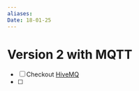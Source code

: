 ```yaml
---
aliases: 
Date: 18-01-25
---
```

# Version 2 with MQTT
- [ ] Checkout [HiveMQ](https://www.hivemq.com/pricing/?nav)
- [ ] 